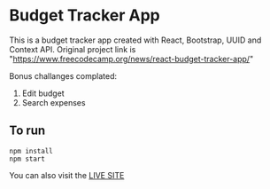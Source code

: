 # Budget Tracker App

This is a budget tracker app created with React, Bootstrap, UUID and Context API.
Original project link is "https://www.freecodecamp.org/news/react-budget-tracker-app/"

Bonus challanges complated:

1. Edit budget
1. Search expenses

## To run

```terminal
npm install
npm start
```

You can also visit the [LIVE SITE]("https://horzu.github.io/budget-tracker/")
